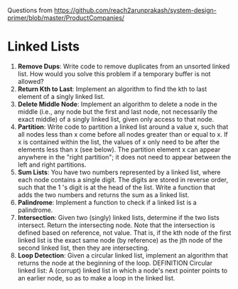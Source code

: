 Questions from https://github.com/reach2arunprakash/system-design-primer/blob/master/ProductCompanies/
# Linked Lists

1.  **Remove Dups**: Write code to remove duplicates from an unsorted linked list.
    How would you solve this problem if a temporary buffer is not allowed?
2.  **Return Kth to Last**: Implement an algorithm to find the kth to last element of a singly linked list.
3.  **Delete Middle Node**: Implement an algorithm to delete a node in the middle (i.e., any node but the first and last node, not necessarily the exact middle) of a singly linked list, given only access to that node.
4.  **Partition**: Write code to partition a linked list around a value x, such that all nodes less than x come before all nodes greater than or equal to x. lf x is contained within the list, the values of x only need to be after the elements less than x (see below). The partition element x can appear anywhere in the "right partition"; it does not need to appear between the left and right partitions.
5.  **Sum Lists**: You have two numbers represented by a linked list, where each node contains a single digit. The digits are stored in reverse order, such that the 1 's digit is at the head of the list. Write a function that adds the two numbers and returns the sum as a linked list.
6.  **Palindrome**: Implement a function to check if a linked list is a palindrome.
7.  **Intersection**: Given two (singly) linked lists, determine if the two lists intersect. Return the intersecting node. Note that the intersection is defined based on reference, not value. That is, if the kth node of the first linked list is the exact same node (by reference) as the jth node of the second linked list, then they are intersecting.
8.  **Loop Detection**: Given a circular linked list, implement an algorithm that returns the node at the beginning of the loop. DEFINITION Circular linked list: A (corrupt) linked list in which a node's next pointer points to an earlier node, so as to make a loop in the linked list.
